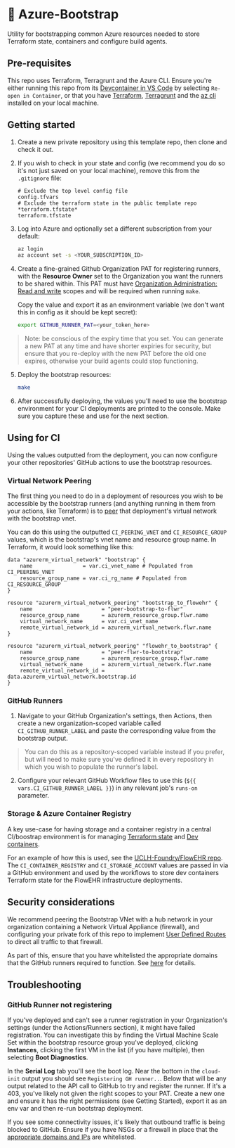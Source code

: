 # 🥾 Azure-Bootstrap

Utility for bootstrapping common Azure resources needed to store Terraform state, containers and configure build agents.

## Pre-requisites

This repo uses Terraform, Terragrunt and the Azure CLI. Ensure you're either running this repo from its [Devcontainer in VS Code](https://code.visualstudio.com/docs/devcontainers/containers) by selecting `Re-open in Container`, or that you have [Terraform](https://developer.hashicorp.com/terraform/downloads), [Terragrunt](https://terragrunt.gruntwork.io/docs/getting-started/install/) and the [az cli](https://learn.microsoft.com/en-us/cli/azure/install-azure-cli) installed on your local machine. 

## Getting started

1. Create a new private repository using this template repo, then clone and check it out.

2. If you wish to check in your state and config (we recommend you do so it's not just saved on your local machine), remove this from the `.gitignore` file:

    ```
    # Exclude the top level config file
    config.tfvars
    # Exclude the terraform state in the public template repo
    *terraform.tfstate*
    terraform.tfstate
    ```

3. Log into Azure and optionally set a different subscription from your default:

    ```bash
    az login
    az account set -s <YOUR_SUBSCRIPTION_ID>
    ```

4. Create a fine-grained Github Organization PAT for registering runners, with the **Resource Owner** set to the Organization you want the runners to be shared within. This PAT must have [Organization Administration: Read and write](https://docs.github.com/en/rest/actions/self-hosted-runners?apiVersion=2022-11-28#create-a-registration-token-for-an-organization) scopes and will be required when running `make`. 

    Copy the value and export it as an environment variable (we don't want this in config as it should be kept secret):

    ```bash
    export GITHUB_RUNNER_PAT=<your_token_here>
    ```

> Note: be conscious of the expiry time that you set. You can generate a new PAT at any time and have shorter expiries for security, but ensure that you re-deploy with the new PAT before the old one expires, otherwise your build agents could stop functioning.

5. Deploy the bootstrap resources:

    ```bash
    make
    ```

6. After successfully deploying, the values you'll need to use the bootstrap environment for your CI deployments are printed to the console. Make sure you capture these and use for the next section.


## Using for CI

Using the values outputted from the deployment, you can now configure your other repositories' GitHub actions to use the bootstrap resources.

### Virtual Network Peering

The first thing you need to do in a deployment of resources you wish to be accessible by the bootstrap runners (and anything running in them from your actions, like Terraform) is to [peer](https://learn.microsoft.com/en-us/azure/virtual-network/virtual-network-peering-overview) that deployment's virtual network with the bootstrap vnet.

You can do this using the outputted `CI_PEERING_VNET` and `CI_RESOURCE_GROUP` values, which is the bootstrap's vnet name and resource group name. In Terraform, it would look something like this:

```hcl
data "azurerm_virtual_network" "bootstrap" {
    name                = var.ci_vnet_name # Populated from CI_PEERING_VNET
    resource_group_name = var.ci_rg_name # Populated from CI_RESOURCE_GROUP
}

resource "azurerm_virtual_network_peering" "bootstrap_to_flowehr" {
    name                      = "peer-bootstrap-to-flwr"
    resource_group_name       = azurerm_resource_group.flwr.name
    virtual_network_name      = var.ci_vnet_name
    remote_virtual_network_id = azurerm_virtual_network.flwr.name
}

resource "azurerm_virtual_network_peering" "flowehr_to_bootstrap" {
    name                      = "peer-flwr-to-bootstrap"
    resource_group_name       = azurerm_resource_group.flwr.name
    virtual_network_name      = azurerm_virtual_network.flwr.name
    remote_virtual_network_id = data.azurerm_virtual_network.bootstrap.id
}
```

### GitHub Runners

1. Navigate to your GitHub Organization's settings, then Actions, then create a new organization-scoped variable called `CI_GITHUB_RUNNER_LABEL` and paste the corresponding value from the bootstrap output.

> You can do this as a repository-scoped variable instead if you prefer, but will need to make sure you've defined it in every repository in which you wish to populate the runner's label.

2. Configure your relevant GitHub Workflow files to use this (`${{ vars.CI_GITHUB_RUNNER_LABEL }}`) in any relevant job's `runs-on` parameter.

### Storage & Azure Container Registry

A key use-case for having storage and a container registry in a central CI/boostrap environment is for managing [Terraform state](https://learn.microsoft.com/en-us/azure/developer/terraform/store-state-in-azure-storage?tabs=azure-cli) and [Dev containers](https://containers.dev).

For an example of how this is used, see the [UCLH-Foundry/FlowEHR repo](https://github.com/UCLH-Foundry/FlowEHR). The `CI_CONTAINER_REGISTRY` and `CI_STORAGE_ACCOUNT` values are passed in via a GitHub environment and used by the workflows to store dev containers Terraform state for the FlowEHR infrastructure deployments.


## Security considerations

We recommend peering the Bootstrap VNet with a hub network in your organization containing a Network Virtual Appliance (firewall), and configuring your private fork of this repo to implement [User Defined Routes](https://learn.microsoft.com/en-us/azure/virtual-network/virtual-networks-udr-overview) to direct all traffic to that firewall.

As part of this, ensure that you have whitelisted the appropriate domains that the GitHub runners required to function. See [here](https://docs.github.com/en/actions/hosting-your-own-runners/about-self-hosted-runners#communication-requirements) for details.


## Troubleshooting

### GitHub Runner not registering

If you've deployed and can't see a runner registration in your Organization's settings (under the Actions/Runners section), it might have failed registration. You can investigate this by finding the Virtual Machine Scale Set within the bootstrap resource group you've deployed, clicking **Instances**, clicking the first VM in the list (if you have multiple), then selecting **Boot Diagnostics**.

In the **Serial Log** tab you'll see the boot log. Near the bottom in the `cloud-init` output you should see `Registering GH runner..`. Below that will be any output related to the API call to GitHub to try and register the runner. If it's a 403, you've likely not given the right scopes to your PAT. Create a new one and ensure it has the right permissions (see Getting Started), export it as an env var and then re-run bootstrap deployment.

If you see some connectivity issues, it's likely that outbound traffic is being blocked to GitHub. Ensure if you have NSGs or a firewall in place that the [appropriate domains and IPs](https://docs.github.com/en/actions/hosting-your-own-runners/about-self-hosted-runners#communication-requirements) are whitelisted.

